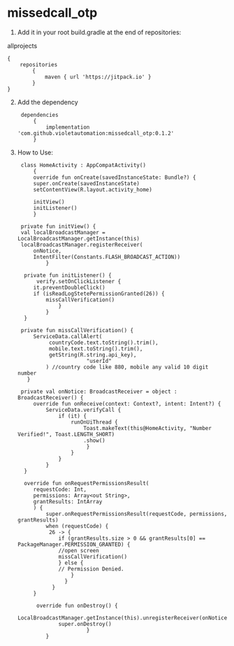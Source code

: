# missedcall_otp

1. Add it in your root build.gradle at the end of repositories:

allprojects 

    {
	    repositories 
	        {
			    maven { url 'https://jitpack.io' }	
	    	}
	}
 
  
2. Add the dependency


        dependencies 
            {
                implementation 'com.github.violetautomation:missedcall_otp:0.1.2'
            }
  
  
3. How to Use:


        class HomeActivity : AppCompatActivity() 
            {
            override fun onCreate(savedInstanceState: Bundle?) {
            super.onCreate(savedInstanceState)
            setContentView(R.layout.activity_home)

            initView()
            initListener()
            }

        private fun initView() {
        val localBroadcastManager = LocalBroadcastManager.getInstance(this)
        localBroadcastManager.registerReceiver(
            onNotice,
            IntentFilter(Constants.FLASH_BROADCAST_ACTION))
                }

         private fun initListener() {
             verify.setOnClickListener {
            it.preventDoubleClick()
            if (isReadLogStetePermissionGranted(26)) {
                missCallVerification()
                    }
                }
         }

        private fun missCallVerification() {
            ServiceData.callAlert(
                 countryCode.text.toString().trim(),
                 mobile.text.toString().trim(),
                 getString(R.string.api_key),
                             "userId"
                ) //country code like 880, mobile any valid 10 digit number
          }

        private val onNotice: BroadcastReceiver = object : BroadcastReceiver() {
            override fun onReceive(context: Context?, intent: Intent?) {
                ServiceData.verifyCall {
                    if (it) {
                        runOnUiThread {
                            Toast.makeText(this@HomeActivity, "Number Verified!", Toast.LENGTH_SHORT)
                            .show()
                             }
                        }
                    }
                }
         }

         override fun onRequestPermissionsResult(
            requestCode: Int,
            permissions: Array<out String>,
            grantResults: IntArray
            ) {
                super.onRequestPermissionsResult(requestCode, permissions, grantResults)
                when (requestCode) {
                 26 -> {
                    if (grantResults.size > 0 && grantResults[0] == PackageManager.PERMISSION_GRANTED) {
                    //open screen
                    missCallVerification()
                    } else {
                    // Permission Denied.
                        }
                      }
                  }
            }

             override fun onDestroy() {
                 LocalBroadcastManager.getInstance(this).unregisterReceiver(onNotice)
                    super.onDestroy()
                             }
                }
